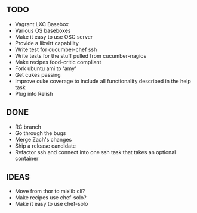
## TODO

* Vagrant LXC Basebox
* Various OS baseboxes
* Make it easy to use OSC server
* Provide a libvirt capability
* Write test for cucumber-chef ssh
* Write tests for the stuff pulled from cucumber-nagios
* Make recipes food-critic compliant
* Fork ubuntu ami to 'amy'
* Get cukes passing
* Improve cuke coverage to include all functionality described in the help task
* Plug into Relish

## DONE

* RC branch
* Go through the bugs
* Merge Zach's changes
* Ship a release candidate
* Refactor ssh and connect into one ssh task that takes an optional container

## IDEAS

* Move from thor to mixlib cli?
* Make recipes use chef-solo?
* Make it easy to use chef-solo
